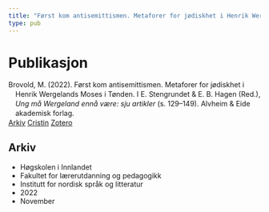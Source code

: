 ```yaml
---
title: "Først kom antisemittismen. Metaforer for jødiskhet i Henrik Wergelands Moses i Tønden"
type: pub
---
```

<h1>Publikasjon</h1>
<article id="csl-bib-container-G8U5EPWW" class="csl-bib-container">
  <div class="csl-bib-body" style="line-height: 1.35; padding-left: 1em; text-indent:-1em;">
  <div class="csl-entry">Brovold, M. (2022). F&#xF8;rst kom antisemittismen. Metaforer for j&#xF8;diskhet i Henrik Wergelands Moses i T&#xF8;nden. I E. Stengrundet &amp; E. B. Hagen (Red.), <i>Ung m&#xE5; Wergeland enn&#xE5; v&#xE6;re: sju artikler</i> (s. 129&#x2013;149). Alvheim &amp; Eide akademisk forlag.</div>
</div>
  <div class="csl-bib-buttons">
    <a href="#taxonomy-article-G8U5EPWW" class="csl-bib-button">Arkiv</a>
    <a href="https://app.cristin.no/results/show.jsf?id=2072371" alt="Cristin URL" class="csl-bib-button">Cristin</a>
    <a href="http://zotero.org/groups/5022929/items/G8U5EPWW" alt="Zotero URL" class="csl-bib-button">Zotero</a>
  </div>
  <div id="csl-bib-meta-container-G8U5EPWW"></div>
</article>
<div id="csl-bib-meta-G8U5EPWW" class="csl-bib-meta">
  <article id="taxonomy-article-G8U5EPWW" class="taxonomy-article">
    <h1>Arkiv</h1>
    <ul>
      <li>Høgskolen i Innlandet</li>
      <li>Fakultet for lærerutdanning og pedagogikk</li>
      <li>Institutt for nordisk språk og litteratur</li>
      <li>2022</li>
      <li>November</li>
    </ul>
  </article>
</div>
